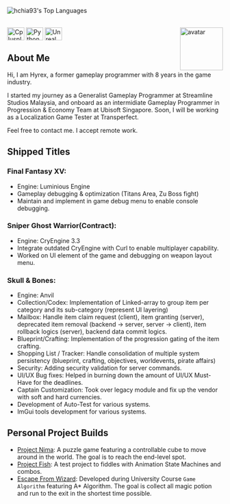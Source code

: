 ![hchia93's Top Languages](https://github-readme-stats.vercel.app/api/top-langs/?username=hchia93&theme=tokyonight&show_icons=true&hide_border=false&layout=compact)

<div style="display: inline_block"><br>
  <img align="center" alt="Cplusplus" height="30" width="40" src="https://cdn.jsdelivr.net/gh/devicons/devicon/icons/cplusplus/cplusplus-original.svg" width="40" height="40"/>
  <img align="center" alt="Python" height="30" width="40" src="https://cdn.jsdelivr.net/gh/devicons/devicon@latest/icons/python/python-original.svg" width="40" height="40"/>
  <img align="center" alt="Unreal" height="30" width="40" src="https://cdn.jsdelivr.net/gh/devicons/devicon@latest/icons/unrealengine/unrealengine-original.svg" width="40" height="40"/>
  <img align="right" alt="avatar" width="100em" src="https://avatars.githubusercontent.com/u/10288953">
</div>

## About Me

Hi, I am Hyrex, a former gameplay programmer with 8 years in the game industry. 

I started my journey as a Generalist Gameplay Programmer at Streamline Studios Malaysia, and onboard as an intermidiate Gameplay Programmer in Progression & Economy Team at Ubisoft Singapore. 
Soon, I will be working as a Localization Game Tester at Transperfect. 

Feel free to contact me. I accept remote work.

## Shipped Titles

### Final Fantasy XV: 
- Engine: Luminious Engine
- Gameplay debugging & optimization (Titans Area, Zu Boss fight)
- Maintain and implement in game debug menu to enable console debugging.

### Sniper Ghost Warrior(Contract):
- Engine: CryEngine 3.3
- Integrate outdated CryEngine with Curl to enable multiplayer capability.
- Worked on UI element of the game and debugging on weapon layout menu.

### Skull & Bones: 
- Engine: Anvil
- Collection/Codex: Implementation of Linked-array to group item per category and its sub-category (represent UI layering)
- Mailbox: Handle item claim request (client), item granting (server), deprecated item removal (backend -> server, server -> client), item rollback logics (server), backend data commit logics.
- Blueprint/Crafting: Implementation of the progression gating of the item crafting.
- Shopping List / Tracker: Handle consolidation of multiple system persistency (blueprint, crafting, objectives, worldevents, pirate affairs)
- Security: Adding security validation for server commands.
- UI/UX Bug fixes: Helped in burning down the amount of UI/UX Must-Have for the deadlines.
- Captain Customization: Took over legacy module and fix up the vendor with soft and hard currencies.
- Development of Auto-Test for various systems.
- ImGui tools development for various systems.

## Personal Project Builds
- [Project Nima](https://drive.google.com/file/d/1aHa33I2-znXrFd1QMnyLHrO3xCOqvIcn/view?usp=drive_link): A puzzle game featuring a controllable cube to move around in the world. The goal is to reach the end-level spot.
- [Project Fish](https://drive.google.com/file/d/17hUXWRPUCUvkPjyif2EEIAQLEkhOZqwK/view?usp=drive_link): A test project to fiddles with Animation State Machines and combos. 
- [Escape From Wizard](https://github.com/hchia93/escape-from-wizard): Developed during University Course `Game Algorithm` featuring A* Algorithm. The goal is collect all magic potion and run to the exit in the shortest time possible. 
